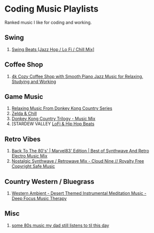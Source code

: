 # Coding Music Playlists

Ranked music I like for coding and working.

## Swing
1. [Swing Beats \[Jazz Hop / Lo Fi / Chill Mix\]](https://www.youtube.com/watch?v=uZ6_ISALjcQ)

## Coffee Shop
1. [4k Cozy Coffee Shop with Smooth Piano Jazz Music for Relaxing, Studying and Working](https://www.youtube.com/watch?v=MYPVQccHhAQ)

## Game Music
1. [Relaxing Music From Donkey Kong Country Series](https://www.youtube.com/watch?v=_G4yog_svfw)
1. [Zelda & Chill](https://www.youtube.com/watch?v=GdzrrWA8e7A)
1. [Donkey Kong Country Trilogy - Music Mix](https://www.youtube.com/watch?v=ONS7KYoYMoY&t=20s)
1. [STARDEW VALLEY [LoFi & Hip Hop Beats](https://www.youtube.com/watch?v=scRoJCsy6dA)

## Retro Vibes
1. [Back To The 80's' | Marvel83' Edition | Best of Synthwave And Retro Electro Music Mix](https://www.youtube.com/watch?v=0QKQlf8r7ls)
1. [Nostalgic Synthwave / Retrowave Mix - Cloud Nine // Royalty Free Copyright Safe Music](https://www.youtube.com/watch?v=kCUwIi7qd2M)

## Country Western / Bluegrass
1. [Western Ambient - Desert Themed Instrumental Meditation Music - Deep Focus Music Therapy](https://www.youtube.com/watch?v=RfBgmw_xCVY)

## Misc
1. [some 80s music my dad still listens to til this day](https://www.youtube.com/watch?v=q6zrcUkXfgc)